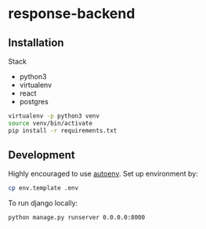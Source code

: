 # response-backend
## Installation
Stack
- python3
- virtualenv
- react
- postgres

```bash
virtualenv -p python3 venv
source venv/bin/activate
pip install -r requirements.txt
```

## Development

Highly encouraged to use [autoenv](https://github.com/kennethreitz/autoenv). Set up environment by:

```bash
cp env.template .env
```

To run django locally:

```bash
python manage.py runserver 0.0.0.0:8000
```
